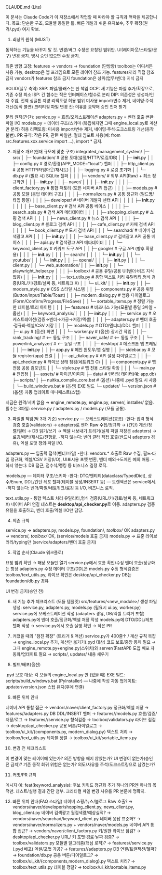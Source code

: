 CLAUDE.md (Lite)

이 문서는 Claude Code가 이 저장소에서 작업할 때 따라야 할 규칙과 맥락을 제공합니다.
목표: 단순한 구조, 모듈별 동일한 틀, 빠른 개발과 쉬운 유지보수, 추후 확장(원격/.pyd) 여지 확보.

1) 최상위 원칙 (MUST)

동작하는 기능을 바꾸지 말 것. 변경/버그 수정은 요청된 범위만.
UI(레이아웃/스타일/문구) 변경 금지. 명시 승인 없으면 수정 금지.

의존 방향 고정:
features → vendors → foundation (단방향)
toolbox는 어디서든 사용 가능, desktop은 앱 프레임으로 모든 레이어 참조 가능.
features끼리 직접 참조 금지 vendors가 features 참조 금지 foundation은 상위(업무/벤더) 지식 금지

SOLID(실무 축약) 
SRP: 파일/클래스는 한 책임 
OCP: 새 기능은 파일 추가/확장으로, 기존 수정 최소 
ISP: 긴 함수는 작은 인터페이스/함수로 분리 
DIP: 의존성은 생성자/인자 주입, 전역 싱글톤 지양 리팩토링 허용 범위 미사용 import/변수 제거, 네이밍·주석 개선(동작 불변) 크리티컬 파일 변경 전: 이유를 요약해 승인 먼저 받기

분리 원칙(간단):
service.py = 흐름/오케스트레이션
adapters.py = 벤더 호출·변환·파일 I/O
models.py = 데이터 구조/스키마
(복잡해지면 그때 engine_local.py로 계산만 분리)
허용 리팩토링: 미사용 import/변수 제거, 네이밍·주석·도크스트링 개선(동작 불변).
PR 규칙: 작은 PR, 관련 파일만. 절대 임포트 사용(예: from src.features.xxx.service import ...), import * 금지.

2) 저장소 개요(현재 규모에 맞춘 구조)
integrated_management_system/
├─ src/
│  ├─ foundation/                      # 공용 토대(설정/HTTP/로깅/DB)
│  │  ├─ __init__.py
│  │  ├─ config.py                     # 경로/환경(APP_MODE="local") 헬퍼
│  │  ├─ http_client.py                # 공통 HTTP(타임아웃/재시도)
│  │  ├─ logging.py                    # 로깅 초기화
│  │  └─ db.py                         # (필요 시) SQLite 헬퍼
│  │
│  ├─ vendors/                         # 외부 API(Raw) + 최소 정규화만
│  │  ├─ __init__.py
│  │  ├─ naver/
│  │  │  ├─ __init__.py
│  │  │  ├─ client_factory.py          # 통합 팩토리 (모든 네이버 API 접근)
│  │  │  ├─ models.py                  # 공통 모델 (응답 데이터 구조)
│  │  │  ├─ normalizers.py             # 공통 정규화 (필드명/타입 통일)
│  │  │  ├─ developer/                 # 네이버 개발자 센터 API
│  │  │  │  ├─ __init__.py
│  │  │  │  ├─ base_client.py          # 검색 API 공통 베이스
│  │  │  │  ├─ search_apis.py          # 검색 API 메타데이터
│  │  │  │  ├─ shopping_client.py      # 쇼핑 검색 API
│  │  │  │  ├─ news_client.py          # 뉴스 검색 API
│  │  │  │  ├─ blog_client.py          # 블로그 검색 API
│  │  │  │  ├─ cafe_client.py          # 카페 검색 API
│  │  │  │  └─ book_client.py          # 도서 검색 API
│  │  │  └─ searchad/                  # 네이버 검색광고 API
│  │  │     ├─ __init__.py
│  │  │     ├─ base_client.py          # 검색광고 API 공통 베이스
│  │  │     ├─ apis.py                 # 검색광고 API 메타데이터
│  │  │     └─ keyword_client.py       # 키워드 도구 API
│  │  ├─ google/                       # 구글 API (향후 확장용)
│  │  │  ├─ __init__.py
│  │  │  ├─ search/
│  │  │  │  └─ __init__.py
│  │  │  └─ youtube/
│  │  │     └─ __init__.py
│  │  ├─ openai/
│  │  │  ├─ __init__.py
│  │  │  └─ client.py
│  │  └─ web_automation/
│  │     ├─ __init__.py
│  │     └─ playwright_helper.py
│  │
│  ├─ toolbox/                         # 공용 유틸/공용 UI(벤더·비즈 지식 없음)
│  │  ├─ __init__.py
│  │  ├─ text_utils.py                 # 통합 텍스트 처리 유틸리티,형식 검증(URL/키/경로/날짜 등, 네트워크 X)
│  │  └─ ui_kit/
│  │     ├─ __init__.py
│  │     ├─ modern_style.py            # CSS 스타일 시스템
│  │     ├─ components.py              # 공용 위젯(Button/Input/Table/Toast)
│  │     ├─ modern_dialog.py           # 범용 다이얼로그(Form/Confirm/Progress/FileSave)
│  │     └─ sortable_items.py          # 정렬 가능한 테이블/트리 아이템
│  │
│  ├─ features/                        # 비즈니스 기능(모듈별 동일 3파일 + 옵션)
│  │  ├─ keyword_analysis/
│  │  │  ├─ __init__.py
│  │  │  ├─ service.py                 # 오케스트레이션(검증→벤더→가공→저장/엑셀)
│  │  │  ├─ adapters.py                # 벤더 호출·정규화·엑셀/CSV 저장
│  │  │  ├─ models.py                  # DTO/엔티티/DDL 헬퍼
│  │  │  ├─ ui.py                      # (옵션) 화면
│  │  │  └─ worker.py                  # (옵션) 장시간 작업
│  │  ├─ rank_tracking/                # ⟵ 동일 구조
│  │  ├─ naver_cafe/                   # ⟵ 동일 구조
│  │  └─ powerlink_analyzer/           # ⟵ 동일 구조
│  │
│  ├─ desktop/                         # 데스크톱 앱 프레임
│  │  ├─ __init__.py
│  │  ├─ app.py                        # 메인 윈도우/앱 실행
│  │  ├─ sidebar.py                    # 모듈 register(app) 연결
│  │  ├─ api_dialog.py                 # API 설정 다이얼로그
│  │  ├─ api_checker.py                # 라이브 상태 점검(네트워크 O)
│  │  ├─ components.py                 # 앱 전용 공용 컴포넌트
│  │  └─ styles.py                     # 앱 전용 스타일 확장
│  │
│  └─ main.py                          # 진입점
│
├─ assets/                              # 아이콘/이미지
├─ data/                                # 런타임 데이터(예: app.db)
├─ scripts/
│  ├─ nuitka_compile_core.bat          # (옵션) 나중에 .pyd 필요 시 사용
│  └─ build_windows.bat                # (옵션) EXE 빌드
└─ updater/
   └─ version.json                     # (옵션) 자동 업데이트 매니페스트(스텁)


지금은 원격/서버 없음 → engine_remote.py, engine.py, server/, installer/ 없음.
필수는 3파일: service.py / adapters.py / models.py (모듈 공통).

3) 파일별 책임(딱 3개 기준)
service.py — 오케스트레이션(흐름)
-한다: 입력 형식 검증 호출(validators) → adapters로 벤더 Raw 수집/정규화 → (간단) 계산/정렬/필터 → DB 읽기/쓰기 → 엑셀 내보내기 트리거(실제 파일 저장은 adapters) → 로깅/에러/재시도/진행률.
-하지 않는다: 벤더 클라 직접 호출(반드시 adapters 경유), 엑셀 포맷 정의·파일 I/O.

adapters.py — 입출력 접착(벤더/파일)
-한다: vendors.* 호출로 Raw 수집, 필드·타입 정규화, 엑셀/CSV 저장(I/O), UI표시용 포맷 변환, 벤더 예외→도메인 예외 매핑.
-하지 않는다: DB 접근, 점수식/랭킹 등 비즈니스 결정 로직.

models.py — 데이터 구조/스키마
-한다: DTO/엔티티(dataclass/TypedDict), 상수/Enum, DDL/간단 레포 헬퍼(테이블 생성/INSERT 등) — 트랜잭션은 service에서.
-하지 않는다: 벤더/파일/네트워크/로깅 등 I/O, 비즈니스 로직.

text_utils.py    - 통합 텍스트 처리 유틸리티,형식 검증(URL/키/경로/날짜 등, 네트워크 X)
네이버 API 연결 테스트는 **desktop/api_checker.py**로 이동.
adapters.py 검증 유틸을 호출하고, 벤더 호출/엑셀 I/O만 담당.

4) 의존 규칙

service.py → adapters.py, models.py, foundation/*, toolbox/* OK
adapters.py → vendors/*, toolbox/* OK, (service/models 호출 금지)
models.py → 표준 라이브러리/typing만 (service/adapters/벤더 호출 금지)

5) 작업 순서(Claude 워크플로)

요청 범위 확인 → 해당 모듈만 열기
service.py에서 흐름 확인/수정
벤더 호출/정규화는 항상 adapters.py 수정
데이터 구조/DDL은 models.py 수정
형식검증은 toolbox/text_utils.py, 라이브 확인은 desktop/api_checker.py
DB는 foundation/db.py 경유

UI 변경 금지(승인 전)

6) 새 기능 추가 체크리스트 (모듈 템플릿)
src/features/<new_module>/ 생성
파일 생성: service.py, adapters.py, models.py (필요시 ui.py, worker.py)
service.py에 오케스트레이션 작성 (adapters 경유, DB/엑셀 트리거 포함)
adapters.py에 벤더 호출/정규화/엑셀 저장 작성
models.py에 DTO/DDL/레포 헬퍼 작성 → service.py에서 호출
실행 확인 → 작은 PR

7) 커졌을 때의 "점진 확장" (트리거 & 액션)
service.py가 400줄↑ / 계산 규칙 복잡 → engine_local.py 추가, 계산만 옮기기(.pyd 대상)
코드 보호/중앙 통제 필요 → 그때 engine_remote.py+engine.py(스위치)와 server/(FastAPI) 도입
배포 자동화/업데이트 필요 → scripts/, updater/ 내용 채우기

8) 빌드/배포(옵션)

.pyd 보호 대상: 각 모듈의 engine_local.py 만 (있을 때)
EXE 빌드: scripts/build_windows.bat (PyInstaller) — 나중에 작성
자동 업데이트: updater/version.json 스텁 유지(후에 연결)

9) 빠른 위치 안내

네이버 API 통합 접근 → vendors/naver/client_factory.py
정규화/엑셀 저장 → features/<module>/adapters.py
DB DDL/INSERT 헬퍼 → features/<module>/models.py
흐름/검증/저장/로그 → features/<module>/service.py
형식검증 → toolbox/validators.py
라이브 점검 → desktop/api_checker.py
공용 버튼/다이얼로그 → toolbox/ui_kit/{components.py, modern_dialog.py}
텍스트 처리 → toolbox/text_utils.py
테이블 정렬 → toolbox/ui_kit/sortable_items.py

10) 변경 전 체크리스트

이 변경이 맞는 레이어에 있는가?
의존 방향을 깨지 않았는가?
UI 변경이 없는가(승인 전 금지)?
기존 동작 회귀 위험은 없는가?
의도/사유를 주석/도크스트링으로 남겼는가?

11) 커밋/PR 규칙

메시지 예: feat(keyword_analysis): 후보 키워드 정규화 추가
하나의 PR엔 하나의 목적만. 테스트/실행 결과 간단 첨부.
크리티컬 파일 변경 사유를 PR 본문에 명확히.

12) 빠른 위치 안내(FAQ 스타일) 
네이버 쇼핑/뉴스/블로그 Raw 호출? → vendors/naver/developer/shopping_client.py, news_client.py, blog_client.py 
네이버 검색광고 월검색량/예상실적? → vendors/naver/searchad/keyword_client.py 
네이버 응답 표준화? → vendors/naver/normalizers.py + vendors/naver/models.py
네이버 API 통합 접근? → vendors/naver/client_factory.py 
키/권한 라이브 점검? → desktop/api_checker.py URL/
키 포맷·경로·날짜 검증? → toolbox/validators.py 
모듈별 알고리즘(핵심 로직)? → features/<module>/service.py (.pyd 배포) 
엑셀/포맷 가공? → features/<module>/adapters.py 
DB 연결/트랜잭션/헬퍼? → foundation/db.py 
공용 버튼/다이얼로그? → toolbox/ui_kit/{components,modern_dialog}.py
텍스트 처리? → toolbox/text_utils.py
테이블 정렬? → toolbox/ui_kit/sortable_items.py